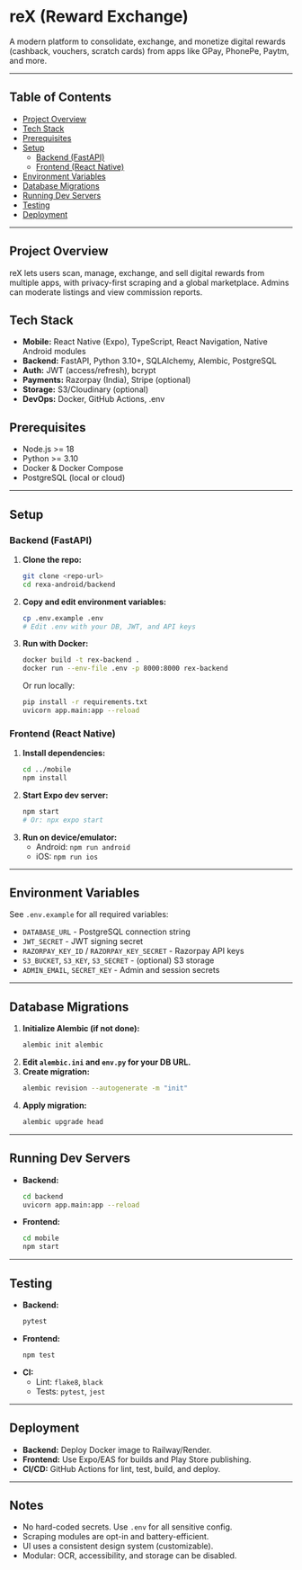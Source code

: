 # reX (Reward Exchange)

A modern platform to consolidate, exchange, and monetize digital rewards (cashback, vouchers, scratch cards) from apps like GPay, PhonePe, Paytm, and more.

---

## Table of Contents
- [Project Overview](#project-overview)
- [Tech Stack](#tech-stack)
- [Prerequisites](#prerequisites)
- [Setup](#setup)
  - [Backend (FastAPI)](#backend-fastapi)
  - [Frontend (React Native)](#frontend-react-native)
- [Environment Variables](#environment-variables)
- [Database Migrations](#database-migrations)
- [Running Dev Servers](#running-dev-servers)
- [Testing](#testing)
- [Deployment](#deployment)

---
## Project Overview
reX lets users scan, manage, exchange, and sell digital rewards from multiple apps, with privacy-first scraping and a global marketplace. Admins can moderate listings and view commission reports.

## Tech Stack
- **Mobile:** React Native (Expo), TypeScript, React Navigation, Native Android modules
- **Backend:** FastAPI, Python 3.10+, SQLAlchemy, Alembic, PostgreSQL
- **Auth:** JWT (access/refresh), bcrypt
- **Payments:** Razorpay (India), Stripe (optional)
- **Storage:** S3/Cloudinary (optional)
- **DevOps:** Docker, GitHub Actions, .env

## Prerequisites
- Node.js >= 18
- Python >= 3.10
- Docker & Docker Compose
- PostgreSQL (local or cloud)

---

## Setup

### Backend (FastAPI)
1. **Clone the repo:**
   ```bash
   git clone <repo-url>
   cd rexa-android/backend
   ```
2. **Copy and edit environment variables:**
   ```bash
   cp .env.example .env
   # Edit .env with your DB, JWT, and API keys
   ```
3. **Run with Docker:**
   ```bash
   docker build -t rex-backend .
   docker run --env-file .env -p 8000:8000 rex-backend
   ```
   Or run locally:
   ```bash
   pip install -r requirements.txt
   uvicorn app.main:app --reload
   ```

### Frontend (React Native)
1. **Install dependencies:**
   ```bash
   cd ../mobile
   npm install
   ```
2. **Start Expo dev server:**
   ```bash
   npm start
   # Or: npx expo start
   ```
3. **Run on device/emulator:**
   - Android: `npm run android`
   - iOS: `npm run ios`

---

## Environment Variables
See `.env.example` for all required variables:
- `DATABASE_URL` - PostgreSQL connection string
- `JWT_SECRET` - JWT signing secret
- `RAZORPAY_KEY_ID` / `RAZORPAY_KEY_SECRET` - Razorpay API keys
- `S3_BUCKET`, `S3_KEY`, `S3_SECRET` - (optional) S3 storage
- `ADMIN_EMAIL`, `SECRET_KEY` - Admin and session secrets

---

## Database Migrations
1. **Initialize Alembic (if not done):**
   ```bash
   alembic init alembic
   ```
2. **Edit `alembic.ini` and `env.py` for your DB URL.**
3. **Create migration:**
   ```bash
   alembic revision --autogenerate -m "init"
   ```
4. **Apply migration:**
   ```bash
   alembic upgrade head
   ```

---

## Running Dev Servers
- **Backend:**
  ```bash
  cd backend
  uvicorn app.main:app --reload
  ```
- **Frontend:**
  ```bash
  cd mobile
  npm start
  ```

---

## Testing
- **Backend:**
  ```bash
  pytest
  ```
- **Frontend:**
  ```bash
  npm test
  ```
- **CI:**
  - Lint: `flake8`, `black`
  - Tests: `pytest`, `jest`

---

## Deployment
- **Backend:** Deploy Docker image to Railway/Render.
- **Frontend:** Use Expo/EAS for builds and Play Store publishing.
- **CI/CD:** GitHub Actions for lint, test, build, and deploy.

---

## Notes
- No hard-coded secrets. Use `.env` for all sensitive config.
- Scraping modules are opt-in and battery-efficient.
- UI uses a consistent design system (customizable).
- Modular: OCR, accessibility, and storage can be disabled.
